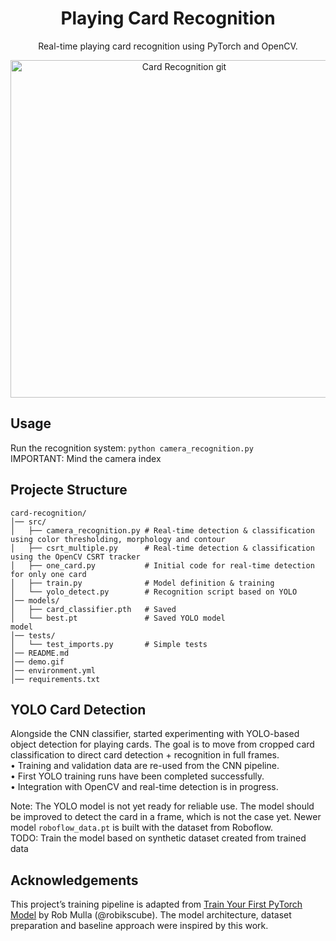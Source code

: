 <h1 align="center">Playing Card Recognition</h1>
<p align="center">Real-time playing card recognition using PyTorch and OpenCV.
</p>
<p align="center">
  <img src="demo.gif" alt="Card Recognition git" width="540">
</p>

<h2>Usage</h2> 

Run the recognition system:
`python camera_recognition.py`  
IMPORTANT: Mind the camera index


<h2>Projecte Structure</h2>

```
card-recognition/
│── src/
│   ├── camera_recognition.py # Real-time detection & classification using color thresholding, morphology and contour
│   ├── csrt_multiple.py      # Real-time detection & classification using the OpenCV CSRT tracker
│   ├── one_card.py           # Initial code for real-time detection for only one card
│   ├── train.py              # Model definition & training
│   └── yolo_detect.py        # Recognition script based on YOLO
│── models/
│   ├── card_classifier.pth   # Saved
│   └── best.pt               # Saved YOLO model
model
│── tests/
│   └── test_imports.py       # Simple tests
│── README.md  
│── demo.gif
│── environment.yml
│── requirements.txt
```

<h2>YOLO Card Detection</h2>

Alongside the CNN classifier, started experimenting with YOLO-based object detection for playing cards.
The goal is to move from cropped card classification to direct card detection + recognition in full frames.  
	•	Training and validation data are re-used from the CNN pipeline.  
	•	First YOLO training runs have been completed successfully.  
	•	Integration with OpenCV and real-time detection is in progress.  

Note: The YOLO model is not yet ready for reliable use. The model should be improved to detect the card in a frame,
which is not the case yet. Newer model ```roboflow_data.pt``` is built with the dataset from Roboflow.  
TODO: Train the model based on synthetic dataset created from trained data

<h2>Acknowledgements</h2>

This project’s training pipeline is adapted from [Train Your First PyTorch Model](https://www.kaggle.com/code/robikscube/train-your-first-pytorch-model-card-classifier) by Rob Mulla (@robikscube).
The model architecture, dataset preparation and baseline approach were inspired by this work.

